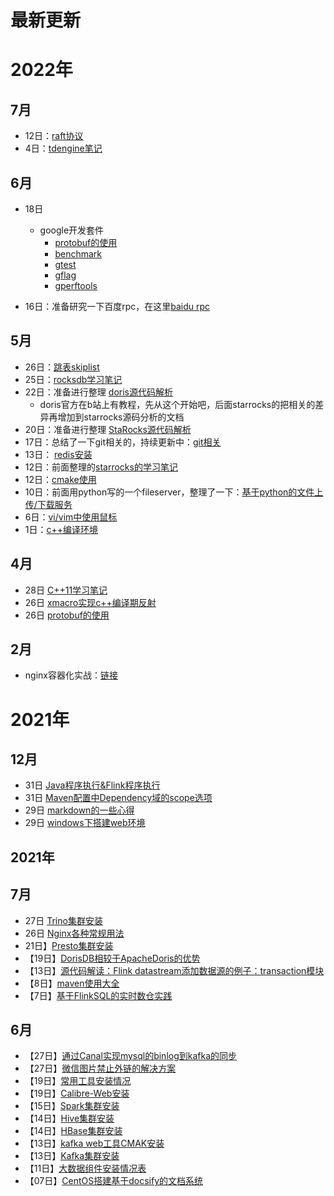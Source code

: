 # 最新更新



# 2022年

## 7月

- 12日：[raft协议](/general/theory/raft.md)
- 4日：[tdengine笔记](/bigdata/tdengine/tdengine-note.md)

## 6月

- 18日
  - google开发套件
    -  [protobuf的使用](/language/util/protobuf.md)
    - [benchmark](/language/util/google-benchmark.md)
    - [gtest](/language/util/google-test.md)
    - [gflag](/language/util/gflag.md)
    - [gperftools](/language/util/gperftools.md)


- 16日：准备研究一下百度rpc，在这里[baidu rpc](/language/util/brpc.md)


## 5月

- 26日：[跳表skiplist](/general/theory/skiplist.md)
- 25日：[rocksdb学习笔记](/bigdata/rocksdb/rocksdb.md)
- 22日：准备进行整理 [doris源代码解析](/bigdata/doris/doris-sourcecode.md)
  - doris官方在b站上有教程，先从这个开始吧，后面starrocks的把相关的差异再增加到starrocks源码分析的文档
- 20日：准备进行整理 [StaRocks源代码解析](/bigdata/doris/starrocks-sourcecode.md)
- 17日：总结了一下git相关的，持续更新中：[git相关](/general/git.md)
- 13日： [redis安装](/bigdata/redis/install.md)
- 12日：前面整理的[starrocks的学习笔记](/bigdata/doris/starrocks-note.md)
- 12日：[cmake使用](/language/cpp/cmake.md)
- 10日：前面用python写的一个fileserver，整理了一下：[基于python的文件上传/下载服务](/language/python/fileserver.md)
- 6日：[vi/vim中使用鼠标](/general/linux/vi-mouse.md)
- 1日：[c++编译环境](/language/cpp/complie-env.md)

## 4月

- 28日 [C++11学习笔记](/language/cpp/cpp11.md)
- 26日 [xmacro实现c++编译期反射](/language/cpp/inner-reflect.md)
- 26日 [protobuf的使用](/language/util/protobuf.md)

## 2月

- nginx容器化实战：[链接](general/k8s/case_nginx.md)

# 2021年

## 12月

- 31日 [Java程序执行&Flink程序执行](/bigdata/flink/flink_run.md)
- 31日 [Maven配置中Dependency域的scope选项](//language/java/maven_dependency_scope.md)
- 29日 [markdown的一些心得](/general/markdown-note.md)
- 29日 [windows下搭建web环境](/general/windows-env-install.md)

## 2021年

## 7月

- 27日 [Trino集群安装](/bigdata/presto/trino_install.md)
- 26日 [Nginx各种常规用法](/general/linux/nginx.md)
- 21日】[Presto集群安装](/bigdata/presto/install.md)
- 【19日】[DorisDB相较于ApacheDoris的优势](/bigdata/doris/apachedoris-vs-dorisdb.md)
- 【13日】[源代码解读：Flink datastream添加数据源的例子：transaction模块](/bigdata/flink/sourcecode/datastream/addsource_transaction.md)
- 【8日】[maven使用大全](/language/java/maven.md)
- 【7日】[基于FlinkSQL的实时数仓实践](/bigdata/flink/case-flinksql-dw.md)

## 6月

- 【27日】[通过Canal实现mysql的binlog到kafka的同步](bigdata/flink/canal-mysql2kafka.md)
- 【27日】[微信图片禁止外链的解决方案](/general/other/wechat_include_pic.md)
- 【19日】[常用工具安装情况](/general/software-map.md)
- 【19日】[Calibre-Web安装](/general/other/calibre.md)
- 【15日】[Spark集群安装](/bigdata/spark/install.md)
- 【14日】[Hive集群安装](/bigdata/hive/install.md)
- 【14日】[HBase集群安装](/bigdata/hbase/install.md)
- 【13日】[kafka web工具CMAK安装](/bigdata/kafka/cmak.md)
- 【13日】[Kafka集群安装](/bigdata/kafka/install.md)
- 【11日】[大数据组件安装情况表](/bigdata/software_map.md)
- 【07日】[CentOS搭建基于docsify的文档系统](/general/other/docsify.md)







